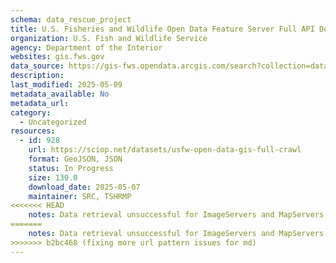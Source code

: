 ```yaml
---
schema: data_rescue_project 
title: U.S. Fisheries and Wildlife Open Data Feature Server Full API Download
organization: U.S. Fish and Wildlife Service
agency: Department of the Interior
websites: gis.fws.gov
data_source: https://gis-fws.opendata.arcgis.com/search?collection=dataset
description: 
last_modified: 2025-05-09
metadata_available: No
metadata_url: 
category:
  - Uncategorized
resources:
  - id: 928
    url: https://sciop.net/datasets/usfw-open-data-gis-full-crawl
    format: GeoJSON, JSON
    status: In Progress
    size: 130.0
    download_date: 2025-05-07
    maintainer: SRC, TSHRMP
<<<<<<< HEAD
    notes: Data retrieval unsuccessful for ImageServers and MapServers. Datasets with only metadata downloads kept for posterity.  Ideally, someone with a USFW login can fill in any missing files (if you have access to this, please contact me).Alternate torrent location  https//academictorrents.com/details/b9dc0aae229f4f5a215c8ea542bf1a1bb0892847
=======
    notes: Data retrieval unsuccessful for ImageServers and MapServers. Datasets with only metadata downloads kept for posterity.  Ideally, someone with a USFW login can fill in any missing files (if you have access to this, please contact me).Alternate torrent location:  https://academictorrents.com/details/b9dc0aae229f4f5a215c8ea542bf1a1bb0892847
>>>>>>> b2bc468 (fixing more url pattern issues for md)
---
```

